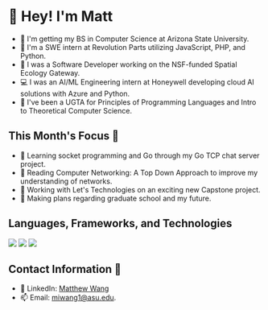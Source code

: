 # 👋 Hey! I'm Matt

- 📓 I'm getting my BS in Computer Science at Arizona State University.
- 🚗 I'm a SWE intern at Revolution Parts utilizing JavaScript, PHP, and Python.
- 💼 I was a Software Developer working on the NSF-funded Spatial Ecology Gateway.
- 💻 I was an AI/ML Engineering intern at Honeywell developing cloud AI solutions with Azure and Python.
- 📝 I've been a UGTA for Principles of Programming Languages and Intro to Theoretical Computer Science.
  
## This Month's Focus 📌

- 🔭 Learning socket programming and Go through my Go TCP chat server project.
- 📘 Reading Computer Networking: A Top Down Approach to improve my understanding of networks.
- 🤔 Working with Let's Technologies on an exciting new Capstone project.
- 🏫 Making plans regarding graduate school and my future.

## Languages, Frameworks, and Technologies

<img src="https://skillicons.dev/icons?i=python,c,java,cpp,js,ts,php,go,bash"/>

<img src="https://skillicons.dev/icons?i=react,nodejs,django,flask,pytorch,tensorflow,postgres,mysql,mongodb"/>

<img src="https://skillicons.dev/icons?i=azure,gcp,aws,linux,docker,terraform,github,powershell,vscode"/>

## Contact Information 📲

- 🔗 LinkedIn: [Matthew Wang](https://www.linkedin.com/in/matthew-wang-cs/)
- 📫 Email: [miwang1@asu.edu](mailto:miwang1@asu.edu).
